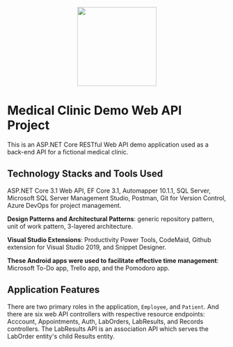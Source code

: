 <p align="center"> 
  <img width=182 src="https://user-images.githubusercontent.com/19508650/136642653-f364610f-daba-4ec4-8838-8c7d97494729.png">
</p>

# Medical Clinic Demo Web API Project

This is an ASP.NET Core RESTful Web API demo application used as a back-end API for a fictional medical clinic.

## Technology Stacks and Tools Used

ASP.NET Core 3.1 Web API, EF Core 3.1, Automapper 10.1.1, SQL Server, Microsoft SQL Server Management Studio, Postman, Git for Version Control, Azure DevOps for project management.

**Design Patterns and Architectural Patterns**: generic repository pattern, unit of work pattern, 3-layered architecture.

**Visual Studio Extensions**: Productivity Power Tools, CodeMaid, Github extension for Visual Studio 2019, and Snippet Designer. 

**These Android apps were used to facilitate effective time management**: Microsoft To-Do app, Trello app, and the Pomodoro app.

## Application Features

There are two primary roles in the application, `Employee`, and `Patient`. And there are six web API controllers with respective resource endpoints: Acccount, Appointments, Auth, LabOrders, LabResults, and Records controllers. The LabResults API is an association API which serves the LabOrder entity's child Results entity.


